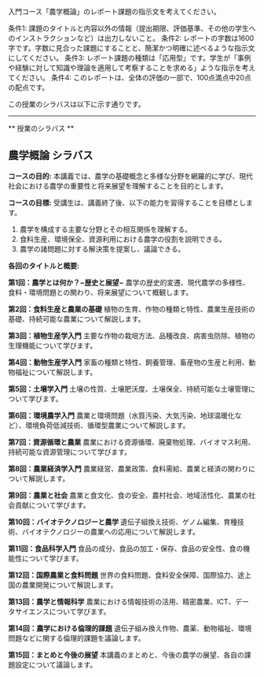 入門コース「農学概論」のレポート課題の指示文を考えてください。

条件1: 課題のタイトルと内容以外の情報（提出期限、評価基準、その他の学生へのインストラクションなど）は出力しないこと。
条件2: レポートの字数は1600字です。字数に見合った課題にすることと、簡潔かつ明確に述べるような指示文にしてください。
条件3: レポート課題の種類は「応用型」です。学生が「事例や経験に対して知識や理論を適用して考察することを求める」ような指示を考えてください。
条件4: このレポートは、全体の評価の一部で、100点満点中20点の配点です。

この授業のシラバスは以下に示す通りです。

---------------------------------------
** 授業のシラバス **
## 農学概論 シラバス

**コースの目的:** 本講義では、農学の基礎概念と多様な分野を網羅的に学び、現代社会における農学の重要性と将来展望を理解することを目的とします。

**コースの目標:**  受講生は、講義終了後、以下の能力を習得することを目標とします。
1. 農学を構成する主要な分野とその相互関係を理解する。
2. 食料生産、環境保全、資源利用における農学の役割を説明できる。
3. 農学の諸問題に対する解決策を提案し、議論できる。


**各回のタイトルと概要:**

**第1回：農学とは何か？−歴史と展望−**
農学の歴史的変遷、現代農学の多様性、食料・環境問題との関わり、将来展望について概観します。

**第2回：食料生産と農業の基礎**
植物の生育、作物の種類と特性、農業生産技術の基礎、持続可能な農業について解説します。

**第3回：植物生産学入門**
主要な作物の栽培方法、品種改良、病害虫防除、植物の生理機能について学びます。

**第4回：動物生産学入門**
家畜の種類と特性、飼養管理、畜産物の生産と利用、動物福祉について解説します。

**第5回：土壌学入門**
土壌の性質、土壌肥沃度、土壌保全、持続可能な土壌管理について学びます。

**第6回：環境農学入門**
農業と環境問題（水質汚染、大気汚染、地球温暖化など）、環境負荷低減技術、循環型農業について解説します。

**第7回：資源循環と農業**
農業における資源循環、廃棄物処理、バイオマス利用、持続可能な資源管理について学びます。

**第8回：農業経済学入門**
農業経営、農業政策、食料需給、農業と経済の関わりについて解説します。

**第9回：農業と社会**
農業と食文化、食の安全、農村社会、地域活性化、農業の社会貢献について学びます。

**第10回：バイオテクノロジーと農学**
遺伝子組換え技術、ゲノム編集、育種技術、バイオテクノロジーの農業への応用について解説します。

**第11回：食品科学入門**
食品の成分、食品の加工・保存、食品の安全性、食の機能性について学びます。

**第12回：国際農業と食料問題**
世界の食料問題、食料安全保障、国際協力、途上国の農業開発について解説します。

**第13回：農学と情報科学**
農業における情報技術の活用、精密農業、ICT、データサイエンスについて学びます。

**第14回：農学における倫理的課題**
遺伝子組み換え作物、農薬、動物福祉、環境問題などに関する倫理的課題を議論します。

**第15回：まとめと今後の展望**
本講義のまとめと、今後の農学の展望、各自の課題設定について議論します。
